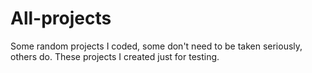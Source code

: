 # All-projects
Some random projects I coded, some don't need to be taken seriously, others do. These projects I created just for testing.
